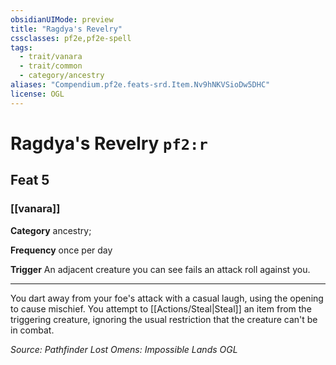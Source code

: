 ```yaml
---
obsidianUIMode: preview
title: "Ragdya's Revelry"
cssclasses: pf2e,pf2e-spell
tags:
  - trait/vanara
  - trait/common
  - category/ancestry
aliases: "Compendium.pf2e.feats-srd.Item.Nv9hNKVSioDw5DHC"
license: OGL
---
```

# Ragdya's Revelry `pf2:r`
## Feat 5
### [[vanara]]

**Category** ancestry; 




**Frequency** once per day

**Trigger** An adjacent creature you can see fails an attack roll against you.

* * *

You dart away from your foe's attack with a casual laugh, using the opening to cause mischief. You attempt to [[Actions/Steal|Steal]] an item from the triggering creature, ignoring the usual restriction that the creature can't be in combat.

*Source: Pathfinder Lost Omens: Impossible Lands*
*OGL*